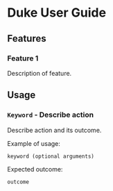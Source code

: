 # Duke User Guide


## Features

### Feature 1
Description of feature.

## Usage

### `Keyword` - Describe action

Describe action and its outcome.

Example of usage:

`keyword (optional arguments)`

Expected outcome:

`outcome`
